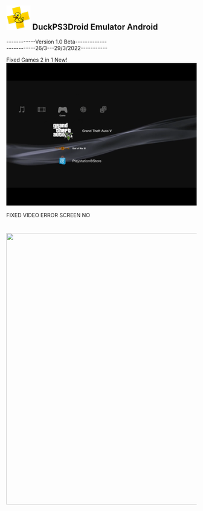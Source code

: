 ## ![](Icon/64.png) DuckPS3Droid Emulator Android

------------Version 1.0 Beta-------------\
------------26/3---29/3/2022-----------

Fixed Games 2 in 1 New!\
![](README/095354.png)


FIXED VIDEO ERROR SCREEN NO
<h1 align="center"> <img src="https://github.com/duckps3droidemulator/DuckPS3Droid/blob/main/Original%20PS3/ps3startup.gif" height="720px" width="1280px"> </h1>
